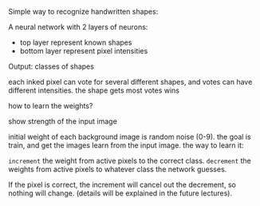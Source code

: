 Simple way to recognize handwritten shapes:

A neural network with 2 layers of neurons:
* top layer represent known shapes
* bottom layer represent pixel intensities

Output: classes of shapes

each inked pixel can vote for several different shapes, and votes can have different intensities. the shape gets most votes wins

how to learn the weights?

show strength of the input image

initial weight of each background image is random noise (0-9). the goal is train, and get the images learn from the input image. the way to learn it:

`increment` the weight from active pixels to the correct class.
`decrement` the weights from active pixels to whatever class the network guesses.

If the pixel is correct, the increment will cancel out the decrement, so nothing will change.
(details will be explained in the future lectures).

